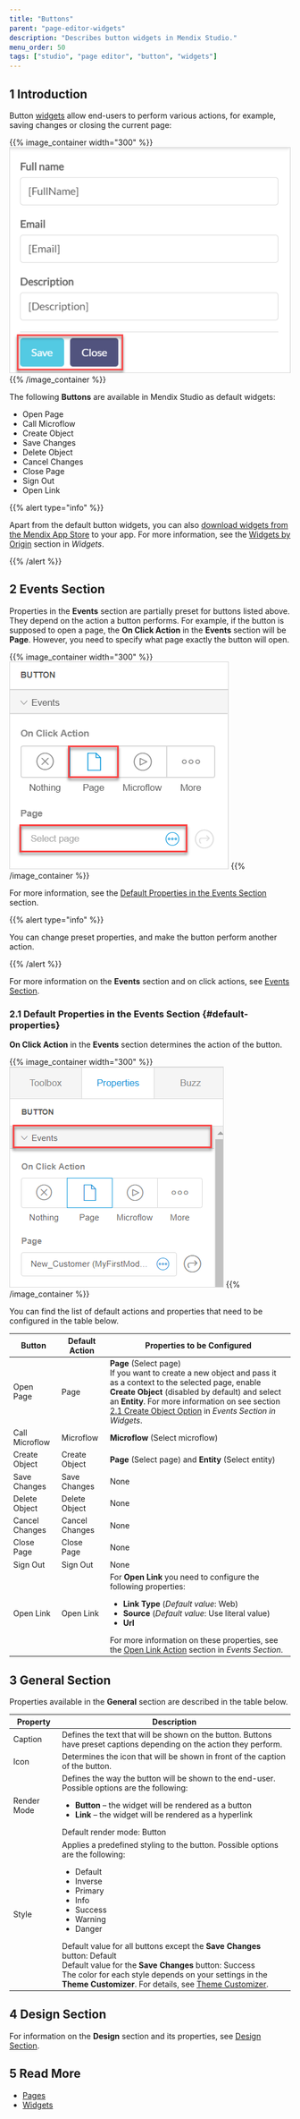 ```yaml
---
title: "Buttons"
parent: "page-editor-widgets"
description: "Describes button widgets in Mendix Studio."
menu_order: 50
tags: ["studio", "page editor", "button", "widgets"]
---
```


## 1 Introduction 

Button [widgets](page-editor-widgets) allow end-users to perform various actions, for example, saving changes or closing the current page: 

{{% image_container width="300" %}}![](attachments/page-editor-widgets-buttons/button-example.png)
{{% /image_container %}}

The following **Buttons** are available in Mendix Studio as default widgets:

* Open Page
* Call Microflow
* Create Object
* Save Changes
* Delete Object
* Cancel Changes
* Close Page
* Sign Out
* Open Link

{{% alert type="info" %}}

Apart from the default button widgets, you can also [download widgets from the Mendix App Store](https://appstore.home.mendix.com/index3.html) to your app. For more information, see the [Widgets by Origin](page-editor-widgets#widgets-by-origin) section in *Widgets*.

{{% /alert %}}

## 2 Events Section

Properties in the **Events** section are partially preset for buttons listed above. They depend on the action a button performs. For example, if the button is supposed to open a page, the **On Click Action** in the **Events** section will be **Page**. However, you need to specify what page exactly the button will open. 

{{% image_container width="300" %}}![](attachments/page-editor-widgets-buttons/events-section-page-button.png)
{{% /image_container %}}

For more information, see the [Default Properties in the Events Section](#default-properties) section. 

{{% alert type="info" %}}

You can change preset properties, and make the button perform another action. 

{{% /alert %}}

For more information on the **Events** section and on click actions, see [Events Section](page-editor-widgets-events-section).

### 2.1 Default Properties in the Events Section {#default-properties}

**On Click Action** in the **Events** section determines the action of the button. 

{{% image_container width="300" %}}![](attachments/page-editor-widgets-buttons/events-section.png)
{{% /image_container %}}

You can find the list of default actions and properties that need to be configured in the table below. 

| Button         | Default Action | Properties to be Configured                                  |
| -------------- | -------------- | ------------------------------------------------------------ |
| Open Page      | Page           | **Page** (Select page) <br />If you want to create a new object and pass it as a context to the selected page, enable **Create Object** (disabled by default) and select an **Entity**. For more information on see section [2.1 Create Object Option](page-editor-widgets-events-section#create-object-option) in *Events Section in Widgets*. |
| Call Microflow | Microflow      | **Microflow** (Select microflow)                             |
| Create Object  | Create Object  | **Page** (Select page) and **Entity** (Select entity)        |
| Save Changes   | Save Changes   | None                                                         |
| Delete Object  | Delete Object  | None                                                         |
| Cancel Changes | Cancel Changes | None                                                         |
| Close Page     | Close Page     | None                                                         |
| Sign Out       | Sign Out       | None                                                         |
| Open Link      | Open Link      | For **Open Link** you need to configure the following properties: <ul><li>**Link Type** (*Default value*: Web)</li><li>**Source** (*Default value*: Use literal value)</li><li>**Url**</li></ul> For more information on these properties, see the [Open Link Action](page-editor-widgets-events-section#open-link-action) section in *Events Section*. |

## 3 General Section

Properties available in the **General** section are described in the table below.

| Property    | Description                                                  |
| ----------- | ------------------------------------------------------------ |
| Caption     | Defines the text that will be shown on the button. Buttons have preset captions depending on the action they perform. |
| Icon        | Determines the icon that will be shown in front of the caption of the button. |
| Render Mode | Defines the way the button will be shown to the end-user. Possible options are the following: <ul><li>**Button** – the widget will be rendered as a button</li><li>**Link** – the widget will be rendered as a hyperlink</li></ul>Default render mode: Button |
| Style       | Applies a predefined styling to the button. Possible options are the following: <ul><li>Default</li><li>Inverse</li><li>Primary</li><li>Info</li><li>Success</li><li>Warning</li><li>Danger</li></ul>Default value for all buttons except the **Save Changes** button: Default<br />Default value for the **Save Changes** button: Success<br />The color for each style depends on your settings in the **Theme Customizer**. For details, see [Theme Customizer](theme-customizer). |

## 4 Design Section

For information on the **Design** section and its properties, see [Design Section](page-editor-widgets-design-section).

## 5 Read More

* [Pages](page-editor) 
* [Widgets](page-editor-widgets)
